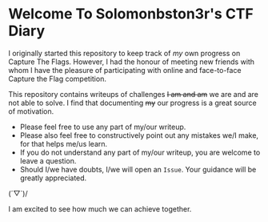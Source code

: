 # Welcome To Solomonbston3r's CTF Diary

I originally started this repository to keep track of *my* own progress on Capture The Flags. However, I had the honour of meeting new friends with whom I have the pleasure of participating with online and face-to-face Capture the Flag competition. 

This repository contains writeups of challenges ~~I am and am~~ we are and are not able to solve. I find that documenting ~~my~~ our progress is a great source of motivation.

* Please feel free to use any part of my/our writeup. 
* Please also feel free to constructively point out any mistakes we/I make, for that helps me/us learn.
* If you do not understand any part of my/our writeup, you are welcome to leave a question. 
* Should I/we have doubts, I/we will open an `Issue`. Your guidance will be greatly appreciated.

\(´▽\`\)/

I am excited to see how much we can achieve together.
